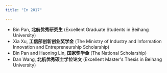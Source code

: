 ```yaml
---
title: "In 2017"

---
```





- Bin Pan, **北航优秀研究生** (Excellent Graduate Students in Beihang University)
- Xia Xu, **工信部创新创业奖学金** (The Ministry of Industry and Information Innovation and Entrepreneurship Scholarship)
- Bin Pan and Haoning Lin, **国家奖学金** (The National Scholarship)
- Dan Wang, **北航优秀硕士学位论文** (Excellent Master's Thesis in Beihang University)
